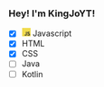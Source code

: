 ### Hey! I'm KingJoYT!
<!-- - [x] ![Alt text](https://raw.githubusercontent.com/voodootikigod/logo.js/master/js.png "Javascript Icon") Javascript -->
- [x] <img src="https://raw.githubusercontent.com/voodootikigod/logo.js/master/js.png" alt="Javascript Logo" style="width: 15px; height: 15px;"/> Javascript
- [X] HTML
- [X] CSS
- [ ] Java
- [ ] Kotlin